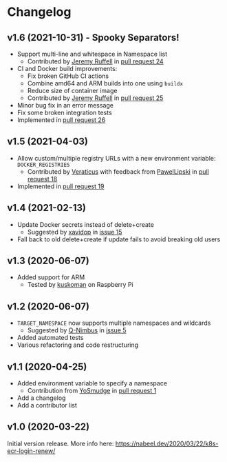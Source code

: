 # Changelog

## v1.6 (2021-10-31) - Spooky Separators!

- Support multi-line and whitespace in Namespace list
  - Contributed by [Jeremy Ruffell](https://github.com/jeremyruffell) in [pull request 24](https://github.com/nabsul/k8s-ecr-login-renew/pull/24)
- CI and Docker build improvements:
  - Fix broken GitHub CI actions
  - Combine amd64 and ARM builds into one using `buildx`
  - Reduce size of container image
  - Contributed by [Jeremy Ruffell](https://github.com/jeremyruffell) in [pull request 25](https://github.com/nabsul/k8s-ecr-login-renew/pull/24)
- Minor bug fix in an error message
- Fix some broken integration tests
- Implemented in [pull request 26](https://github.com/nabsul/k8s-ecr-login-renew/pull/26) 

## v1.5 (2021-04-03)

- Allow custom/multiple registry URLs with a new environment variable: `DOCKER_REGISTRIES`
  - Contributed by [Veraticus](https://github.com/Veraticus) with feedback from [PawelLipski](https://github.com/PawelLipski) in [pull request 18](https://github.com/nabsul/k8s-ecr-login-renew/pull/18)
- Implemented in [pull request 19](https://github.com/nabsul/k8s-ecr-login-renew/pull/19)

## v1.4 (2021-02-13)

- Update Docker secrets instead of delete+create
  - Suggested by [xavidop](https://github.com/xavidop) in [issue 15](https://github.com/nabsul/k8s-ecr-login-renew/issues/15)
- Fall back to old delete+create if update fails to avoid breaking old users

## v1.3 (2020-06-07)

- Added support for ARM
  - Tested by [kuskoman](https://github.com/kuskoman) on Raspberry Pi

## v1.2 (2020-06-07)

- `TARGET_NAMESPACE` now supports multiple namespaces and wildcards
  - Suggested by [Q-Nimbus](https://github.com/Q-Nimbus) in [issue 5](https://github.com/nabsul/k8s-ecr-login-renew/issues/5)
- Added automated tests
- Various refactoring and code restructuring

## v1.1 (2020-04-25)

- Added environment variable to specify a namespace
  - Contribution from [YoSmudge](https://github.com/YoSmudge) in [pull request 1](https://github.com/nabsul/k8s-ecr-login-renew/pull/1)
- Add a changelog
- Add a contributor list

## v1.0 (2020-03-22)

Initial version release.
More info here: https://nabeel.dev/2020/03/22/k8s-ecr-login-renew/
